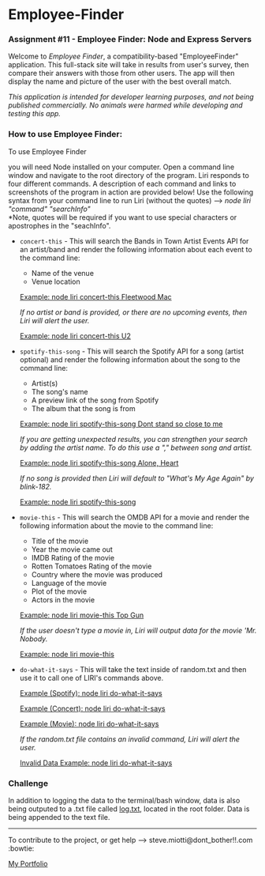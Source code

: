 # Employee-Finder
### Assignment #11 - Employee Finder: Node and Express Servers


Welcome to *Employee Finder*, a compatibility-based "EmployeeFinder" application. This full-stack site will take in results from user's survey, then compare their answers with those from other users. The app will then display the name and picture of the user with the best overall match. 

*This application is intended for developer learning purposes, and not being published commercially.  No animals were harmed while developing and testing this app.*


### How to use Employee Finder:
To use Employee Finder 



you will need Node installed on your computer.  Open a command line window and navigate to the root directory of the program.  Liri responds to four different commands. A description of each command and links to screenshots of the program in action are provided below!  Use the following syntax from your command line to run Liri (without the quotes) -->  *node liri "command" "searchInfo"*  
*Note, quotes will be required if you want to use special characters or apostrophes in the "seachInfo".

   * `concert-this` - This will search the Bands in Town Artist Events API for an artist/band and render the following information about each event to the command line:

     * Name of the venue
     * Venue location

      [Example: node liri concert-this Fleetwood Mac](screen_cap/liri_concert-this.GIF)

        *If no artist or band is provided, or there are no upcoming events, then Liri will alert the user.*

        [Example: node liri concert-this U2](screen_cap/liri_concert-this_no_data.GIF)


   * `spotify-this-song` - This will search the Spotify API for a song (artist optional) and render the following information about the song to the command line:

     * Artist(s)
     * The song's name
     * A preview link of the song from Spotify
     * The album that the song is from

      [Example: node liri spotify-this-song Dont stand so close to me](screen_cap/liri_spotify-this-song.GIF)

        *If you are getting unexpected results, you can strengthen your search by adding the artist name. To do this use a "," between song and artist.*
        
        [Example: node liri spotify-this-song Alone, Heart](screen_cap/liri_spotify-this-song_with_artis.GIF)
        
        *If no song is provided then Liri will default to "What's My Age Again" by blink-182.*

        [Example: node liri spotify-this-song ](screen_cap/liri_spotify-this-song_no_data.GIF)


   * `movie-this` - This will search the OMDB API for a movie and render the following information about the movie to the command line:

       * Title of the movie
       * Year the movie came out
       * IMDB Rating of the movie
       * Rotten Tomatoes Rating of the movie
       * Country where the movie was produced
       * Language of the movie
       * Plot of the movie
       * Actors in the movie

        [Example: node liri movie-this Top Gun](screen_cap/liri_movie-this.GIF)

        *If the user doesn't type a movie in, Liri will output data for the movie 'Mr. Nobody.*

        [Example: node liri movie-this ](screen_cap/liri_movie-this_no_data.GIF)


   * `do-what-it-says` - This will take the text inside of random.txt and then use it to call one of LIRI's commands above.

        [Example (Spotify): node liri do-what-it-says](screen_cap/liri_do-what-it-says_ex1.GIF)

        [Example (Concert): node liri do-what-it-says](screen_cap/liri_do-what-it-says_ex2.GIF)

        [Example (Movie): node liri do-what-it-says](screen_cap/liri_do-what-it-says_ex3.GIF)

        *If the random.txt file contains an invalid command, Liri will alert the user.*

        [Invalid Data Example: node liri do-what-it-says](screen_cap/liri_do-what-it-says_invalid.GIF)


### Challenge
In addition to logging the data to the terminal/bash window, data is also being outputed to a .txt file called [log.txt](log.txt), located in the root folder.  Data is being appended to the text file.
    

------
  
To contribute to the project, or get help -->   steve.miotti@dont_bother!!.com  :bowtie:

 [My Portfolio](https://smiotti.github.io/Bootstrap-Portfolio/)
